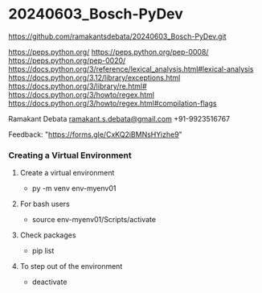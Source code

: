 # 20240603_Bosch-PyDev
https://github.com/ramakantsdebata/20240603_Bosch-PyDev.git

https://peps.python.org/
https://peps.python.org/pep-0008/
https://peps.python.org/pep-0020/
https://docs.python.org/3/reference/lexical_analysis.html#lexical-analysis
https://docs.python.org/3.12/library/exceptions.html
https://docs.python.org/3/library/re.html#
https://docs.python.org/3/howto/regex.html
https://docs.python.org/3/howto/regex.html#compilation-flags


Ramakant Debata
ramakant.s.debata@gmail.com
+91-9923516767

Feedback: "https://forms.gle/CxKQ2iBMNsHYizhe9"

### Creating a Virtual Environment
1. Create a virtual environment
    * py -m venv env-myenv01
2. For bash users
    * source env-myenv01/Scripts/activate

3. Check packages 
    * pip list

4. To step out of the environment
    * deactivate

